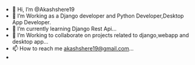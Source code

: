 - 👋 Hi, I’m @Akashshere19
- 👀 I’m Working as a Django developer and Python Developer,Desktop App Developer.
- 🌱 I’m currently learning Django Rest Api...
- 💞️ I’m Working to collaborate on projects related to django,webapp and desktop app...
- 📫 How to reach me akashshere19@gmail.com...
-     

<!---
Akashshere19/Akashshere19 is a ✨ special ✨ repository because its `README.md` (this file) appears on your GitHub profile.
You can click the Preview link to take a look at your changes.
--->
